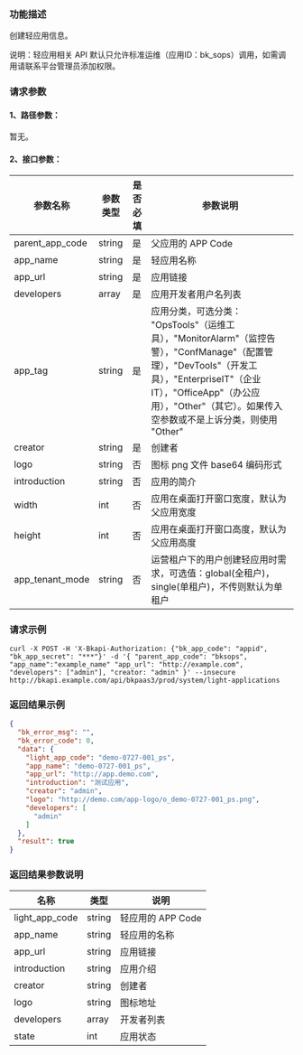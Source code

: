 ### 功能描述
创建轻应用信息。

说明：轻应用相关 API 默认只允许标准运维（应用ID：bk_sops）调用，如需调用请联系平台管理员添加权限。

### 请求参数

#### 1、路径参数：
暂无。

#### 2、接口参数：

| 参数名称     | 参数类型 | 是否必填 | 参数说明                                                     |
| ------------ | -------- | -------- | ------------------------------------------------------------ |
| parent_app_code | string   | 是       | 父应用的 APP Code                                            |
| app_name     | string   | 是       | 轻应用名称                                                   |
| app_url      | string   | 是       | 应用链接                                                     |
| developers   | array    | 是       | 应用开发者用户名列表                                         |
| app_tag      | string   | 是       | 应用分类，可选分类： "OpsTools"（运维工具），"MonitorAlarm"（监控告警），"ConfManage"（配置管理），"DevTools"（开发工具），"EnterpriseIT"（企业IT），"OfficeApp"（办公应用），"Other"（其它）。如果传入空参数或不是上诉分类，则使用 "Other" |
| creator      | string   | 是       | 创建者                                                       |
| logo         | string   | 否       | 图标 png 文件 base64 编码形式                                |
| introduction | string   | 否       | 应用的简介                                                   |
| width        | int      | 否       | 应用在桌面打开窗口宽度，默认为父应用宽度                     |
| height       | int      | 否       | 应用在桌面打开窗口高度，默认为父应用高度                     |
| app_tenant_mode | string | 否     |运营租户下的用户创建轻应用时需求，可选值：global(全租户)，single(单租户)，不传则默认为单租户 |

### 请求示例

```
curl -X POST -H 'X-Bkapi-Authorization: {"bk_app_code": "appid", "bk_app_secret": "***"}' -d '{ "parent_app_code": "bksops", "app_name":"example_name" "app_url": "http://example.com", "developers": ["admin"], "creator: "admin" }' --insecure http://bkapi.example.com/api/bkpaas3/prod/system/light-applications
```

### 返回结果示例

```json
{
  "bk_error_msg": "",
  "bk_error_code": 0,
  "data": {
    "light_app_code": "demo-0727-001_ps",
    "app_name": "demo-0727-001_ps",
    "app_url": "http://app.demo.com",
    "introduction": "测试应用",
    "creator": "admin",
    "logo": "http://demo.com/app-logo/o_demo-0727-001_ps.png",
    "developers": [
      "admin"
    ]
  },
  "result": true
}
```

### 返回结果参数说明

| 名称         | 类型   | 说明              |
| ------------ | ------ | ----------------- |
| light_app_code | string | 轻应用的 APP Code |
| app_name     | string | 轻应用的名称      |
| app_url      | string | 应用链接          |
| introduction | string | 应用介绍          |
| creator      | string | 创建者            |
| logo         | string | 图标地址          |
| developers   | array  | 开发者列表        |
| state        | int    | 应用状态          |